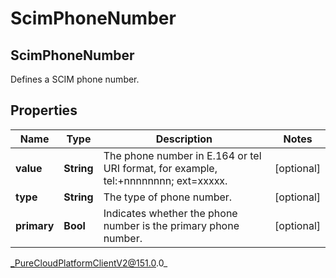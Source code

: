 # ScimPhoneNumber

## ScimPhoneNumber
Defines a SCIM phone number.

## Properties

|Name | Type | Description | Notes|
|------------ | ------------- | ------------- | -------------|
| **value** | **String** | The phone number in E.164 or tel URI format, for example, tel:+nnnnnnnn; ext&#x3D;xxxxx. | [optional] |
| **type** | **String** | The type of phone number. | [optional] |
| **primary** | **Bool** | Indicates whether the phone number is the primary phone number. | [optional] |



_PureCloudPlatformClientV2@151.0.0_
